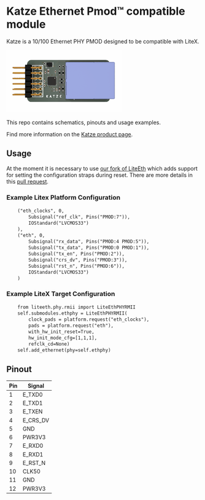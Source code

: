# Katze Ethernet Pmod&trade; compatible module

Katze is a 10/100 Ethernet PHY PMOD designed to be compatible with LiteX.

![Katze Ethernet Pmod Compatible Module](https://github.com/machdyne/katze/blob/12e5f9e5acae7f7d649d55cec78fd22e0d13b3a0/katze.png)

This repo contains schematics, pinouts and usage examples.

Find more information on the [Katze product page](https://machdyne.com/product/katze-ethernet-pmod/).

## Usage

At the moment it is necessary to use [our fork of LiteEth](https://github.com/machdyne/liteeth) which adds support for setting the configuration straps during reset. There are more details in this [pull request](https://github.com/enjoy-digital/liteeth/pull/126).

### Example Litex Platform Configuration

```
	("eth_clocks", 0,
		Subsignal("ref_clk", Pins("PMOD:7")),
		IOStandard("LVCMOS33")
	),
	("eth", 0,
		Subsignal("rx_data", Pins("PMOD:4 PMOD:5")),
		Subsignal("tx_data", Pins("PMOD:0 PMOD:1")),
		Subsignal("tx_en", Pins("PMOD:2")),
		Subsignal("crs_dv", Pins("PMOD:3")),
		Subsignal("rst_n", Pins("PMOD:6")),
		IOStandard("LVCMOS33")
	)
```

### Example LiteX Target Configuration

```
	from liteeth.phy.rmii import LiteEthPHYRMII
	self.submodules.ethphy = LiteEthPHYRMII(
		clock_pads = platform.request("eth_clocks"),
		pads = platform.request("eth"),
		with_hw_init_reset=True,
		hw_init_mode_cfg=[1,1,1],
		refclk_cd=None)
	self.add_ethernet(phy=self.ethphy)
```

## Pinout

| Pin | Signal |
| --- | ------ |
| 1 | E\_TXD0 |
| 2 | E\_TXD1 |
| 3 | E\_TXEN |
| 4 | E\_CRS\_DV |
| 5 | GND |
| 6 | PWR3V3 |
| 7 | E\_RXD0 |
| 8 | E\_RXD1 |
| 9 | E\_RST\_N |
| 10 | CLK50 |
| 11 | GND |
| 12 | PWR3V3 |
